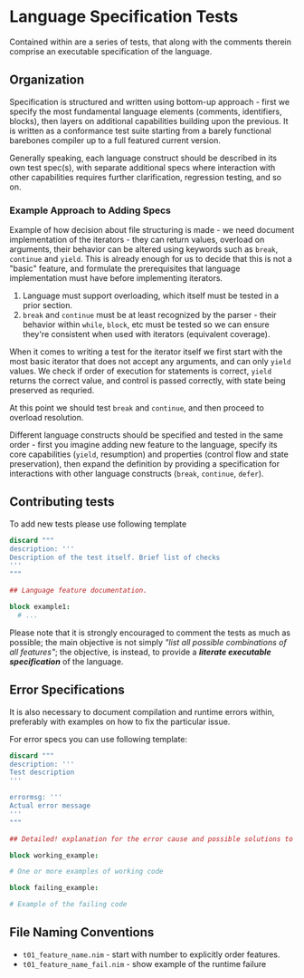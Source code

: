 # Language Specification Tests

Contained within are a series of tests, that along with the comments therein
comprise an executable specification of the language.

## Organization

Specification is structured and written using bottom-up approach - first we
specify the most fundamental language elements (comments, identifiers, blocks),
then layers on additional capabilities building upon the previous. It is
written as a conformance test suite starting from a barely functional barebones
compiler up to a full featured current version.

Generally speaking, each language construct should be described in its own
test spec(s), with separate additional specs where interaction with other
capabilities requires further clarification, regression testing, and so on.

### Example Approach to Adding Specs

Example of how decision about file structuring is made - we need document
implementation of the iterators - they can return values, overload on
arguments, their behavior can be altered using keywords such as `break`,
`continue` and `yield`. This is already enough for us to decide that this
is not a "basic" feature, and formulate the prerequisites that language
implementation must have before implementing iterators.

1. Language must support overloading, which itself must be tested in a prior
   section.
2. `break` and `continue` must be at least recognized by the parser - their
   behavior within `while`, `block`, etc must be tested so we can ensure
   they're consistent when used with iterators (equivalent coverage).

When it comes to writing a test for the iterator itself we first start with
the most basic iterator that does not accept any arguments, and can only
`yield` values. We check if order of execution for statements is correct,
`yield` returns the correct value, and control is passed correctly,
with state being preserved as requried.

At this point we should test `break` and `continue`, and then proceed to
overload resolution.

Different language constructs should be specified and tested in the same
order - first you imagine adding new feature to the language, specify its
core capabilities (`yield`, resumption) and properties (control flow and state
preservation), then expand the definition by providing a specification for
interactions with other language constructs (`break`, `continue`, `defer`).


## Contributing tests

To add new tests please use following template

```nim
discard """
description: '''
Description of the test itself. Brief list of checks
'''
"""

## Language feature documentation.

block example1:
  # ...

```

Please note that it is strongly encouraged to comment the tests as much as
possible; the main objective is not simply *"list all possible combinations of
all features"*; the objective, is instead, to provide a
***literate executable specification*** of the language.

## Error Specifications

It is also necessary to document compilation and runtime errors within,
preferably with examples on how to fix the particular issue.

For error specs you can use following template:


```nim
discard """
description: '''
Test description
'''

errormsg: '''
Actual error message
'''
"""

## Detailed! explanation for the error cause and possible solutions to it.

block working_example:

# One or more examples of working code

block failing_example:

# Example of the failing code

```


## File Naming Conventions

- `t01_feature_name.nim` - start with number to explicitly order features.
- `t01_feature_name_fail.nim` - show example of the runtime failure
